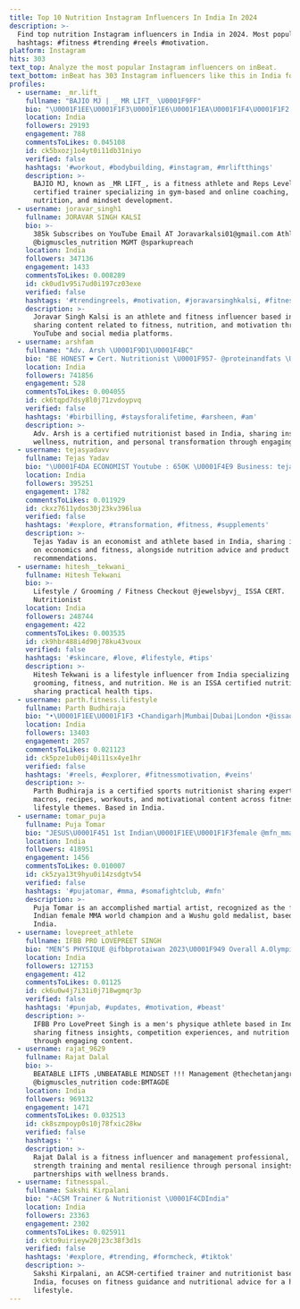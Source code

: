 ```yaml
---
title: Top 10 Nutrition Instagram Influencers In India In 2024
description: >-
  Find top nutrition Instagram influencers in India in 2024. Most popular
  hashtags: #fitness #trending #reels #motivation.
platform: Instagram
hits: 303
text_top: Analyze the most popular Instagram influencers on inBeat.
text_bottom: inBeat has 303 Instagram influencers like this in India for you to work with.
profiles:
  - username: _mr.lift_
    fullname: "BAJIO MJ | _ MR LIFT_ \U0001F9FF"
    bio: "\U0001F1EE\U0001F1F3\U0001F1E6\U0001F1EA\U0001F1F4\U0001F1F2 Fitness athlete \U0001F3C5 Reps Level 4 certified trainer \U0001F4DA DM for coaching enquiries GYM |ONLINE COACHING FITNESS, NUTRITION, MINDSET Carpediem!"
    location: India
    followers: 29193
    engagement: 788
    commentsToLikes: 0.045108
    id: ck5bxozj1o4yt0i11db31niyo
    verified: false
    hashtags: '#workout, #bodybuilding, #instagram, #mrliftthings'
    description: >-
      BAJIO MJ, known as _MR LIFT_, is a fitness athlete and Reps Level 4
      certified trainer specializing in gym-based and online coaching,
      nutrition, and mindset development.
  - username: joravar_singh1
    fullname: JORAVAR SINGH KALSI
    bio: >-
      385k Subscribes on YouTube Email AT Joravarkalsi01@gmail.com Athlete
      @bigmuscles_nutrition MGMT @sparkupreach
    location: India
    followers: 347136
    engagement: 1433
    commentsToLikes: 0.008289
    id: ck0ud1v95i7ud0i197cz03exe
    verified: false
    hashtags: '#trendingreels, #motivation, #joravarsinghkalsi, #fitness'
    description: >-
      Joravar Singh Kalsi is an athlete and fitness influencer based in India,
      sharing content related to fitness, nutrition, and motivation through
      YouTube and social media platforms.
  - username: arshfam
    fullname: "Adv. Arsh \U0001F9D1‍\U0001F4BC"
    bio: "BE HONEST ❤️ Cert. Nutritionist \U0001F957- @proteinandfats \U0001F510- @nofiltr.group My story & Transformation \U0001F447\U0001F3FB\U0001F4AA\U0001F3FB"
    location: India
    followers: 741856
    engagement: 528
    commentsToLikes: 0.004055
    id: ck6tqpd7dsy8l0j71zvdoypvq
    verified: false
    hashtags: '#birbilling, #staysforalifetime, #arsheen, #am'
    description: >-
      Adv. Arsh is a certified nutritionist based in India, sharing insights on
      wellness, nutrition, and personal transformation through engaging content.
  - username: tejasyadavv
    fullname: Tejas Yadav
    bio: "\U0001F4DA ECONOMIST Youtube : 650K \U0001F4E9 Business: tejascr7@live.com Athlete @bigmuscles_nutrition | Use Code : BMTEJAS"
    location: India
    followers: 395251
    engagement: 1782
    commentsToLikes: 0.011929
    id: ckxz7611ydos30j23kv396lua
    verified: false
    hashtags: '#explore, #transformation, #fitness, #supplements'
    description: >-
      Tejas Yadav is an economist and athlete based in India, sharing insights
      on economics and fitness, alongside nutrition advice and product
      recommendations.
  - username: hitesh__tekwani_
    fullname: Hitesh Tekwani
    bio: >-
      Lifestyle / Grooming / Fitness Checkout @jewelsbyvj_ ISSA CERT.
      Nutritionist
    location: India
    followers: 248744
    engagement: 422
    commentsToLikes: 0.003535
    id: ck9hbr488i4d90j78ku43voux
    verified: false
    hashtags: '#skincare, #love, #lifestyle, #tips'
    description: >-
      Hitesh Tekwani is a lifestyle influencer from India specializing in
      grooming, fitness, and nutrition. He is an ISSA certified nutritionist
      sharing practical health tips.
  - username: parth.fitness.lifestyle
    fullname: Parth Budhiraja
    bio: "•\U0001F1EE\U0001F1F3 •Chandigarh|Mumbai|Dubai|London •@issaonline Certified Sports Nutritionist •Macros/Recipes/Workouts/Motivation •Here to Make you❤️➡️\U0001F3CB️‍♀️"
    location: India
    followers: 13403
    engagement: 2057
    commentsToLikes: 0.021123
    id: ck5pze1ub0ij40i11sx4ye1hr
    verified: false
    hashtags: '#reels, #explorer, #fitnessmotivation, #veins'
    description: >-
      Parth Budhiraja is a certified sports nutritionist sharing expertise in
      macros, recipes, workouts, and motivational content across fitness and
      lifestyle themes. Based in India.
  - username: tomar_puja
    fullname: Puja Tomar
    bio: "JESUS\U0001F451 1st Indian\U0001F1EE\U0001F1F3female @mfn_mma world champion \U0001F3C6\U0001F947 WUSHU Gold Medalist \U0001F947\U0001F947\U0001F947\U0001F947\U0001F947 Contact— poojahk52@gmail.com Fueled by _ @bigmuscles_nutrition \U0001F4CDBali"
    location: India
    followers: 418951
    engagement: 1456
    commentsToLikes: 0.010007
    id: ck5zya13t9hyu0i14zsdgtv54
    verified: false
    hashtags: '#pujatomar, #mma, #somafightclub, #mfn'
    description: >-
      Puja Tomar is an accomplished martial artist, recognized as the first
      Indian female MMA world champion and a Wushu gold medalist, based in
      India.
  - username: lovepreet_athlete
    fullname: IFBB PRO LOVEPREET SINGH
    bio: "MEN’S PHYSIQUE @ifbbprotaiwan 2023\U0001F949 Overall A.Olympia \U0001F1EE\U0001F1F32022 Tv \U0001F4FA Ptc punjabi Mrpunjab 2016 @one.science.nutrition.in ਪਿੰਡ ਫ਼ੂਲੇਵਾਲ"
    location: India
    followers: 127153
    engagement: 412
    commentsToLikes: 0.01125
    id: ck6u0w4j7i31i0j718wgmqr3p
    verified: false
    hashtags: '#punjab, #updates, #motivation, #beast'
    description: >-
      IFBB Pro LovePreet Singh is a men's physique athlete based in India,
      sharing fitness insights, competition experiences, and nutrition advice
      through engaging content.
  - username: rajat_9629
    fullname: Rajat Dalal
    bio: >-
      BEATABLE LIFTS ,UNBEATABLE MINDSET !!! Management @thechetanjangra
      @bigmuscles_nutrition code:BMTAGDE
    location: India
    followers: 969132
    engagement: 1471
    commentsToLikes: 0.032513
    id: ck8szmpoyp0s10j78fxic28kw
    verified: false
    hashtags: ''
    description: >-
      Rajat Dalal is a fitness influencer and management professional, promoting
      strength training and mental resilience through personal insights and
      partnerships with wellness brands.
  - username: fitnesspal._
    fullname: Sakshi Kirpalani
    bio: "⚡️ACSM Trainer & Nutritionist \U0001F4CDIndia"
    location: India
    followers: 23363
    engagement: 2302
    commentsToLikes: 0.025911
    id: ckto9uirieyw20j23c38f3d1s
    verified: false
    hashtags: '#explore, #trending, #formcheck, #tiktok'
    description: >-
      Sakshi Kirpalani, an ACSM-certified trainer and nutritionist based in
      India, focuses on fitness guidance and nutritional advice for a healthier
      lifestyle.
---
```


